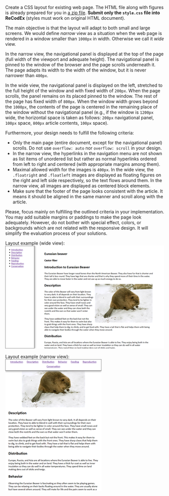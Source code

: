 Create a CSS layout for existing web page. The HTML file along with figures is already prepared for you in [a zip file](page.zip). **Submit only the `style.css` file into ReCodEx** (styles must work on original HTML document).

The main objective is that the layout will adapt to both small and large screens. We would define _narrow_ view as a situation when the web page is rendered in a window smaller than `1000px` in width. Otherwise we call it _wide_ view.

In the narrow view, the navigational panel is displayed at the top of the page (full width of the viewport and adequate height). The navigational panel is pinned to the window of the browser and the page scrolls underneath it. The page adapts its width to the width of the window, but it is never narrower than `400px`.

In the wide view, the navigational panel is displayed on the left, stretched to the full height of the window and with fixed width of `200px`. When the page scrolls, the panel remains on its placed pinned to the window. The rest of the page has fixed width of `800px`. When the window width grows beyond the `1000px`, the contents of the page is centered in the remaining place of the window without the navigational panel (e.g., if the window is `1200px` wide, the horizontal space is taken as follows: `200px` navigational panel, `100px` space, `800px` article contents, `100px` space).

Furthermore, your design needs to fulfill the following criteria:

-   Only the main page (entire document, except for the navigational panel) scrolls. Do not use `overflow: auto` nor `overflow: scroll` in your design.
-   In the narrow view, the hyperlinks in the navigation menu are not shown as list items of unordered list but rather as normal hyperlinks ordered from left to right and centered (with appropriate margins among them).
-   Maximal allowed width for the images is `400px`. In the wide view, the `.floatright` and `.floatleft` images are displayed as floating figures on the right and left side respectively, so the text flows around them. In the narrow view, all images are displayed as centered block elements.
-   Make sure that the footer of the page looks consistent with the article. It means it should be aligned in the same manner and scroll along with the article.

Please, focus mainly on fulfilling the outlined criteria in your implementation. You may add suitable margins or paddings to make the page look adequately. However, do not bother with special effect, colors, or backgrounds which are not related with the responsive design. It will simplify the evaluation process of your solutions.

Layout example (wide view):  
![Navigation on the left (wide view)](example-left.png "Navigation on the left (wide view)")

Layout example (narrow view):  
![Navigation on the top (narrow view)](example-top.png "Navigation on the top (narrow view)")